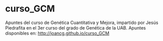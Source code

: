 # curso_GCM
Apuntes del curso de Genética Cuantitativa y Mejora, impartido por Jesús Piedrafita en el 3er curso del grado de Genética de la UAB. Apuntes disponibles en: http://joancg.github.io/curso_GCM
